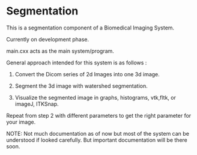 # Segmentation
This is a segmentation component of a Biomedical Imaging System.

Currently on development phase.


main.cxx acts as the main system/program.


General approach intended for this system is as follows :

1) Convert the Dicom series of 2d Images into one 3d image.

2) Segment the 3d image with watershed segmentation. 

3) Visualize the segmented image in graphs, histograms, vtk,fltk, or imageJ, ITKSnap.

Repeat from step 2 with different parameters to get the right parameter for your image.


NOTE: Not much documentation as of now but most of the system can be understood if looked carefully. But important documentation will be there soon.
